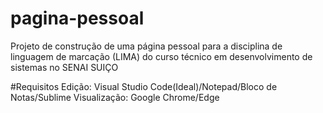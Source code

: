# pagina-pessoal
Projeto de construção de uma página pessoal para a disciplina de linguagem de marcação (LIMA) do curso técnico em desenvolvimento de sistemas no SENAI SUIÇO 

#Requisitos
Edição: Visual Studio Code(Ideal)/Notepad/Bloco de Notas/Sublime
Visualização: Google Chrome/Edge
